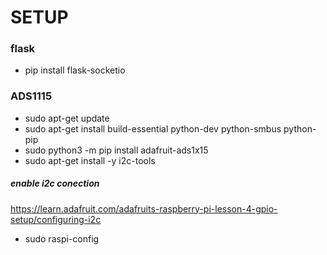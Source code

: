 # SETUP

### flask
- pip install flask-socketio

### ADS1115
- sudo apt-get update
- sudo apt-get install build-essential python-dev python-smbus python-pip
- sudo python3 -m  pip install adafruit-ads1x15
- sudo apt-get install -y i2c-tools

##### enable i2c conection
https://learn.adafruit.com/adafruits-raspberry-pi-lesson-4-gpio-setup/configuring-i2c
- sudo raspi-config